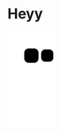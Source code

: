# Heyy

<img src="https://github.com/karanchugh02/karanchugh02/blob/output/github-contribution-grid-snake.svg" alt="snake">
